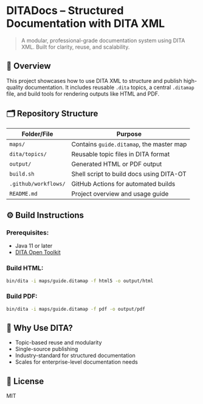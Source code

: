 # DITADocs – Structured Documentation with DITA XML

> A modular, professional-grade documentation system using DITA XML. Built for clarity, reuse, and scalability.

## 📘 Overview

This project showcases how to use DITA XML to structure and publish high-quality documentation. It includes reusable `.dita` topics, a central `.ditamap` file, and build tools for rendering outputs like HTML and PDF.

## 🗂️ Repository Structure

| Folder/File           | Purpose                                      |
|-----------------------|----------------------------------------------|
| `maps/`               | Contains `guide.ditamap`, the master map     |
| `dita/topics/`        | Reusable topic files in DITA format          |
| `output/`             | Generated HTML or PDF output                |
| `build.sh`            | Shell script to build docs using DITA-OT    |
| `.github/workflows/`  | GitHub Actions for automated builds         |
| `README.md`           | Project overview and usage guide            |

## ⚙️ Build Instructions

### Prerequisites:
- Java 11 or later
- [DITA Open Toolkit](https://www.dita-ot.org/)

### Build HTML:

```bash
bin/dita -i maps/guide.ditamap -f html5 -o output/html
```

### Build PDF:

```bash
bin/dita -i maps/guide.ditamap -f pdf -o output/pdf
```

## 🧠 Why Use DITA?

- Topic-based reuse and modularity
- Single-source publishing
- Industry-standard for structured documentation
- Scales for enterprise-level documentation needs

## 📄 License

MIT
